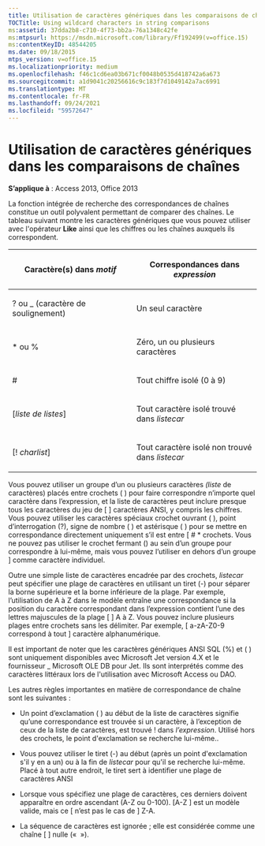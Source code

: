 ```yaml
---
title: Utilisation de caractères génériques dans les comparaisons de chaînes
TOCTitle: Using wildcard characters in string comparisons
ms:assetid: 37dda2b8-c710-4f73-bb2a-76a1348c42fe
ms:mtpsurl: https://msdn.microsoft.com/library/Ff192499(v=office.15)
ms:contentKeyID: 48544205
ms.date: 09/18/2015
mtps_version: v=office.15
ms.localizationpriority: medium
ms.openlocfilehash: f46c1cd6ea03b671cf0048b0535d418742a6a673
ms.sourcegitcommit: a1d9041c20256616c9c183f7d1049142a7ac6991
ms.translationtype: MT
ms.contentlocale: fr-FR
ms.lasthandoff: 09/24/2021
ms.locfileid: "59572647"
---
```

# <a name="using-wildcard-characters-in-string-comparisons"></a>Utilisation de caractères génériques dans les comparaisons de chaînes

**S’applique à** : Access 2013, Office 2013

La fonction intégrée de recherche des correspondances de chaînes constitue un outil polyvalent permettant de comparer des chaînes. Le tableau suivant montre les caractères génériques que vous pouvez utiliser avec l'opérateur **Like** ainsi que les chiffres ou les chaînes auxquels ils correspondent.

<table>
<colgroup>
<col style="width: 50%" />
<col style="width: 50%" />
</colgroup>
<thead>
<tr class="header">
<th><p>Caractère(s) dans <em>motif</em></p></th>
<th><p>Correspondances dans <em>expression</em></p></th>
</tr>
</thead>
<tbody>
<tr class="odd">
<td><p>? ou _ (caractère de soulignement)</p></td>
<td><p>Un seul caractère</p></td>
</tr>
<tr class="even">
<td><p>* ou %</p></td>
<td><p>Zéro, un ou plusieurs caractères</p></td>
</tr>
<tr class="odd">
<td><p>#</p></td>
<td><p>Tout chiffre isolé (0 à 9)</p></td>
</tr>
<tr class="even">
<td><p>[<em>liste de listes</em>]</p></td>
<td><p>Tout caractère isolé trouvé dans <em>listecar</em></p></td>
</tr>
<tr class="odd">
<td><p>[! <em>charlist</em>]</p></td>
<td><p>Tout caractère isolé non trouvé dans <em>listecar</em></p></td>
</tr>
</tbody>
</table>


Vous pouvez utiliser un groupe d’un ou plusieurs caractères *(liste* de caractères) placés entre crochets ( ) pour faire correspondre n’importe quel caractère dans l’expression, et la liste de caractères peut inclure presque tous les caractères du jeu de \[ \] caractères  ANSI,  y compris les chiffres. Vous pouvez utiliser les caractères spéciaux crochet ouvrant ( ), point d’interrogation (?), signe de nombre ( ) et astérisque ( ) pour se mettre en correspondance directement uniquement s’il est entre \[ \# \* crochets. Vous ne pouvez pas utiliser le crochet fermant () au sein d’un groupe pour correspondre à lui-même, mais vous pouvez l’utiliser en dehors d’un groupe \] comme caractère individuel.

Outre une simple liste de caractères encadrée par des crochets, *listecar* peut spécifier une plage de caractères en utilisant un tiret (-) pour séparer la borne supérieure et la borne inférieure de la plage. Par exemple, l’utilisation de A à Z dans le modèle entraîne une correspondance si la position du caractère correspondant dans l’expression contient l’une des lettres majuscules de la plage \[ \] A à Z.   Vous pouvez inclure plusieurs plages entre crochets sans les délimiter. Par exemple, \[ a-zA-Z0-9 correspond à tout \] caractère alphanumérique.

Il est important de noter que les caractères génériques ANSI SQL (%) et ( ) sont uniquement disponibles avec Microsoft Jet version 4.X et le fournisseur \_ Microsoft OLE DB pour Jet. Ils sont interprétés comme des caractères littéraux lors de l'utilisation avec Microsoft Access ou DAO.

Les autres règles importantes en matière de correspondance de chaîne sont les suivantes :

- Un point d’exclamation ( ) au début de la liste de caractères signifie qu’une correspondance est trouvée si un caractère, à l’exception de ceux de la liste de caractères, est trouvé \! dans  *l’expression*.  Utilisé hors des crochets, le point d'exclamation se recherche lui-même..

- Vous pouvez utiliser le tiret (-) au début (après un point d'exclamation s'il y en a un) ou à la fin de *listecar* pour qu'il se recherche lui-même. Placé à tout autre endroit, le tiret sert à identifier une plage de caractères ANSI

- Lorsque vous spécifiez une plage de caractères, ces derniers doivent apparaître en ordre ascendant (A-Z ou 0-100). \[A-Z \] est un modèle valide, mais ce \[ n’est pas le cas de \] Z-A.

- La séquence de caractères est ignorée ; elle est considérée comme une chaîne \[ \] nulle («  »).

